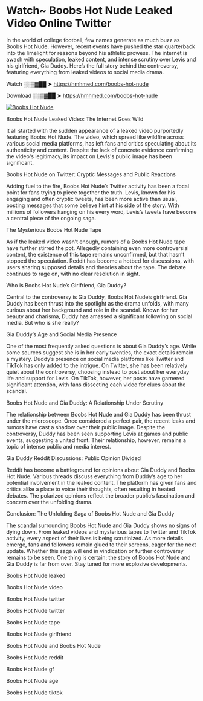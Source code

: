 # Watch~ Boobs Hot Nude Leaked Video Online Twitter

In the world of college football, few names generate as much buzz as Boobs Hot Nude. However, recent events have pushed the star quarterback into the limelight for reasons beyond his athletic prowess. The internet is awash with speculation, leaked content, and intense scrutiny over Levis and his girlfriend, Gia Duddy. Here’s the full story behind the controversy, featuring everything from leaked videos to social media drama.

Watch ░░▒▓██ ➤ https://hmhmed.com/boobs-hot-nude

Download ░░▒▓██ ➤ https://hmhmed.com/boobs-hot-nude

[![Boobs Hot Nude](https://i.imgur.com/dJHk4Zq.gif)](https://hmhmed.com/boobs-hot-nude)

Boobs Hot Nude Leaked Video: The Internet Goes Wild

It all started with the sudden appearance of a leaked video purportedly featuring Boobs Hot Nude. The video, which spread like wildfire across various social media platforms, has left fans and critics speculating about its authenticity and content. Despite the lack of concrete evidence confirming the video's legitimacy, its impact on Levis's public image has been significant.

Boobs Hot Nude on Twitter: Cryptic Messages and Public Reactions

Adding fuel to the fire, Boobs Hot Nude’s Twitter activity has been a focal point for fans trying to piece together the truth. Levis, known for his engaging and often cryptic tweets, has been more active than usual, posting messages that some believe hint at his side of the story. With millions of followers hanging on his every word, Levis’s tweets have become a central piece of the ongoing saga.

The Mysterious Boobs Hot Nude Tape

As if the leaked video wasn’t enough, rumors of a Boobs Hot Nude tape have further stirred the pot. Allegedly containing even more controversial content, the existence of this tape remains unconfirmed, but that hasn’t stopped the speculation. Reddit has become a hotbed for discussions, with users sharing supposed details and theories about the tape. The debate continues to rage on, with no clear resolution in sight.

Who is Boobs Hot Nude’s Girlfriend, Gia Duddy?

Central to the controversy is Gia Duddy, Boobs Hot Nude’s girlfriend. Gia Duddy has been thrust into the spotlight as the drama unfolds, with many curious about her background and role in the scandal. Known for her beauty and charisma, Duddy has amassed a significant following on social media. But who is she really?

Gia Duddy’s Age and Social Media Presence

One of the most frequently asked questions is about Gia Duddy’s age. While some sources suggest she is in her early twenties, the exact details remain a mystery. Duddy’s presence on social media platforms like Twitter and TikTok has only added to the intrigue. On Twitter, she has been relatively quiet about the controversy, choosing instead to post about her everyday life and support for Levis. On TikTok, however, her posts have garnered significant attention, with fans dissecting each video for clues about the scandal.

Boobs Hot Nude and Gia Duddy: A Relationship Under Scrutiny

The relationship between Boobs Hot Nude and Gia Duddy has been thrust under the microscope. Once considered a perfect pair, the recent leaks and rumors have cast a shadow over their public image. Despite the controversy, Duddy has been seen supporting Levis at games and public events, suggesting a united front. Their relationship, however, remains a topic of intense public and media interest.

Gia Duddy Reddit Discussions: Public Opinion Divided

Reddit has become a battleground for opinions about Gia Duddy and Boobs Hot Nude. Various threads discuss everything from Duddy’s age to her potential involvement in the leaked content. The platform has given fans and critics alike a place to voice their thoughts, often resulting in heated debates. The polarized opinions reflect the broader public’s fascination and concern over the unfolding drama.

Conclusion: The Unfolding Saga of Boobs Hot Nude and Gia Duddy

The scandal surrounding Boobs Hot Nude and Gia Duddy shows no signs of dying down. From leaked videos and mysterious tapes to Twitter and TikTok activity, every aspect of their lives is being scrutinized. As more details emerge, fans and followers remain glued to their screens, eager for the next update. Whether this saga will end in vindication or further controversy remains to be seen. One thing is certain: the story of Boobs Hot Nude and Gia Duddy is far from over. Stay tuned for more explosive developments.

Boobs Hot Nude leaked

Boobs Hot Nude video

Boobs Hot Nude twitter

Boobs Hot Nude twitter

Boobs Hot Nude tape

Boobs Hot Nude girlfriend

Boobs Hot Nude and Boobs Hot Nude

Boobs Hot Nude reddit

Boobs Hot Nude gf

Boobs Hot Nude age

Boobs Hot Nude tiktok